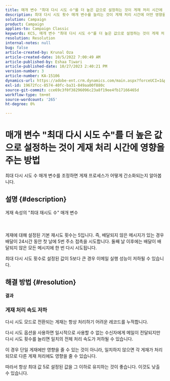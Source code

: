 ```yaml
---
title: 매개 변수 "최대 다시 시도 수"를 더 높은 값으로 설정하는 것이 게재 처리 시간에 영향을 주는 방법
description: 최대 다시 시도 횟수 매개 변수를 늘리는 것이 게재 처리 시간에 어떤 영향을 미치는지 알아보십시오.
solution: Campaign
product: Campaign
applies-to: Campaign Classic
keywords: KCS, 매개 변수 "최대 다시 시도 수"를 더 높은 값으로 설정하는 것이 게재 처리 시간에 영향을 주는 방법
resolution: Resolution
internal-notes: null
bug: false
article-created-by: Krunal Oza
article-created-date: 10/5/2022 7:00:49 AM
article-published-by: Eshaa Tiwari
article-published-date: 10/27/2023 2:40:21 PM
version-number: 3
article-number: KA-15106
dynamics-url: https://adobe-ent.crm.dynamics.com/main.aspx?forceUCI=1&pagetype=entityrecord&etn=knowledgearticle&id=601fc96c-7b44-ed11-bba2-002248086a27
exl-id: 19672fcc-8574-40fc-ba31-849aa00f880c
source-git-commit: cce69c3f0f38296096c23a8f19ee4fb17166465d
workflow-type: tm+mt
source-wordcount: '265'
ht-degree: 0%

---
```


# 매개 변수 &quot;최대 다시 시도 수&quot;를 더 높은 값으로 설정하는 것이 게재 처리 시간에 영향을 주는 방법


최대 다시 시도 수 매개 변수를 조정하면 게재 프로세스가 어떻게 간소화되는지 알아봅니다.

## 설명 {#description}

게재 속성의 &quot;최대 재시도 수&quot; 매개 변수<br><br><br><br>
게재에 대해 설정된 기본 재시도 횟수는 5입니다. 즉, 배달되지 않은 메시지가 있는 경우 배달이 24시간 동안 첫 날에 5번 주소 접촉을 시도합니다. 둘째 날 이후에는 배달이 배달되지 않은 모든 메시지에 한 번 다시 시도됩니다.



최대 다시 시도 횟수로 설정된 값이 5보다 큰 경우 이메일 실행 성능이 저하될 수 있습니다.


## 해결 방법 {#resolution}

<b>결과</b>


### 게재 처리 속도 저하



다시 시도 모드로 전환되는 게재는 항상 처리하기 어려운 레코드를 누적합니다.

다시 시도 옵션을 사용하면 일시적으로 사용할 수 없는 수신자에게 메일이 전달되지만 다시 시도 횟수를 늘리면 일치의 전체 처리 속도가 저하될 수 있습니다.

이 경우 단일 게재에만 영향을 줄 수 있는 것이 아니라, 일치하지 않으면 각 게재가 처리되므로 다른 게재 처리에도 영향을 줄 수 있습니다.



따라서 항상 최대 값 5로 설정된 값을 그 이하로 유지하는 것이 좋습니다. 이것도 낮출 수 있습니다.
